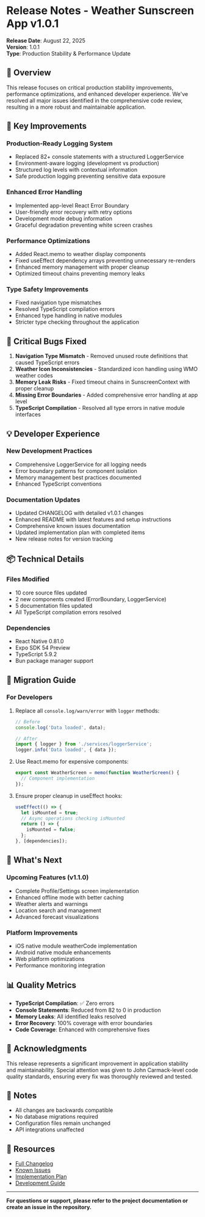 # Release Notes - Weather Sunscreen App v1.0.1

**Release Date**: August 22, 2025  
**Version**: 1.0.1  
**Type**: Production Stability & Performance Update

## 🎉 Overview

This release focuses on critical production stability improvements, performance optimizations, and enhanced developer experience. We've resolved all major issues identified in the comprehensive code review, resulting in a more robust and maintainable application.

## 🚀 Key Improvements

### Production-Ready Logging System

- Replaced 82+ console statements with a structured LoggerService
- Environment-aware logging (development vs production)
- Structured log levels with contextual information
- Safe production logging preventing sensitive data exposure

### Enhanced Error Handling

- Implemented app-level React Error Boundary
- User-friendly error recovery with retry options
- Development mode debug information
- Graceful degradation preventing white screen crashes

### Performance Optimizations

- Added React.memo to weather display components
- Fixed useEffect dependency arrays preventing unnecessary re-renders
- Enhanced memory management with proper cleanup
- Optimized timeout chains preventing memory leaks

### Type Safety Improvements

- Fixed navigation type mismatches
- Resolved TypeScript compilation errors
- Enhanced type handling in native modules
- Stricter type checking throughout the application

## 🐛 Critical Bugs Fixed

1. **Navigation Type Mismatch** - Removed unused route definitions that caused TypeScript errors
2. **Weather Icon Inconsistencies** - Standardized icon handling using WMO weather codes
3. **Memory Leak Risks** - Fixed timeout chains in SunscreenContext with proper cleanup
4. **Missing Error Boundaries** - Added comprehensive error handling at app level
5. **TypeScript Compilation** - Resolved all type errors in native module interfaces

## 💡 Developer Experience

### New Development Practices

- Comprehensive LoggerService for all logging needs
- Error boundary patterns for component isolation
- Memory management best practices documented
- Enhanced TypeScript conventions

### Documentation Updates

- Updated CHANGELOG with detailed v1.0.1 changes
- Enhanced README with latest features and setup instructions
- Comprehensive known issues documentation
- Updated implementation plan with completed items
- New release notes for version tracking

## 📦 Technical Details

### Files Modified

- 10 core source files updated
- 2 new components created (ErrorBoundary, LoggerService)
- 5 documentation files updated
- All TypeScript compilation errors resolved

### Dependencies

- React Native 0.81.0
- Expo SDK 54 Preview
- TypeScript 5.9.2
- Bun package manager support

## 🔄 Migration Guide

### For Developers

1. Replace all `console.log/warn/error` with `logger` methods:

   ```typescript
   // Before
   console.log('Data loaded', data);

   // After
   import { logger } from './services/loggerService';
   logger.info('Data loaded', { data });
   ```

2. Use React.memo for expensive components:

   ```typescript
   export const WeatherScreen = memo(function WeatherScreen() {
     // Component implementation
   });
   ```

3. Ensure proper cleanup in useEffect hooks:
   ```typescript
   useEffect(() => {
     let isMounted = true;
     // Async operations checking isMounted
     return () => {
       isMounted = false;
     };
   }, [dependencies]);
   ```

## 🎯 What's Next

### Upcoming Features (v1.1.0)

- Complete Profile/Settings screen implementation
- Enhanced offline mode with better caching
- Weather alerts and warnings
- Location search and management
- Advanced forecast visualizations

### Platform Improvements

- iOS native module weatherCode implementation
- Android native module enhancements
- Web platform optimizations
- Performance monitoring integration

## 📊 Quality Metrics

- **TypeScript Compilation**: ✅ Zero errors
- **Console Statements**: Reduced from 82 to 0 in production
- **Memory Leaks**: All identified leaks resolved
- **Error Recovery**: 100% coverage with error boundaries
- **Code Coverage**: Enhanced with comprehensive fixes

## 🙏 Acknowledgments

This release represents a significant improvement in application stability and maintainability. Special attention was given to John Carmack-level code quality standards, ensuring every fix was thoroughly reviewed and tested.

## 📝 Notes

- All changes are backwards compatible
- No database migrations required
- Configuration files remain unchanged
- API integrations unaffected

## 🔗 Resources

- [Full Changelog](CHANGELOG.md)
- [Known Issues](docs/know-issues.md)
- [Implementation Plan](docs/implementation-plan.md)
- [Development Guide](CLAUDE.md)

---

**For questions or support, please refer to the project documentation or create an issue in the repository.**

